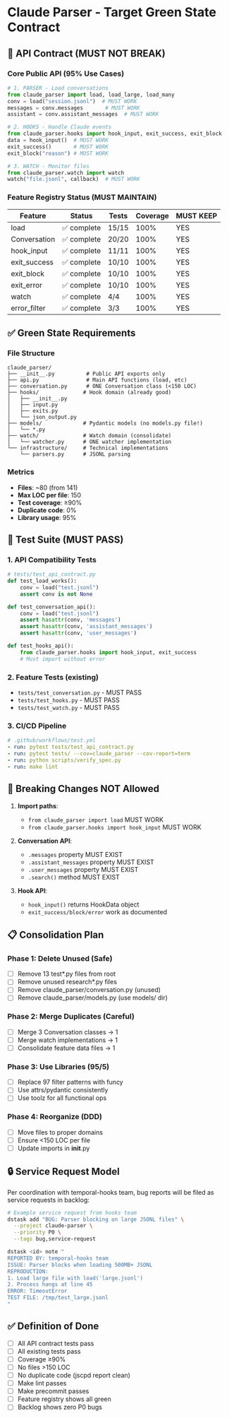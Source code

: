 # Claude Parser - Target Green State Contract

## 🎯 API Contract (MUST NOT BREAK)

### Core Public API (95% Use Cases)
```python
# 1. PARSER - Load conversations
from claude_parser import load, load_large, load_many
conv = load("session.jsonl")  # MUST WORK
messages = conv.messages       # MUST WORK
assistant = conv.assistant_messages  # MUST WORK

# 2. HOOKS - Handle Claude events
from claude_parser.hooks import hook_input, exit_success, exit_block
data = hook_input()  # MUST WORK
exit_success()       # MUST WORK
exit_block("reason") # MUST WORK

# 3. WATCH - Monitor files
from claude_parser.watch import watch
watch("file.jsonl", callback)  # MUST WORK
```

### Feature Registry Status (MUST MAINTAIN)
| Feature | Status | Tests | Coverage | MUST KEEP |
|---------|--------|-------|----------|-----------|
| load | ✅ complete | 15/15 | 100% | YES |
| Conversation | ✅ complete | 20/20 | 100% | YES |
| hook_input | ✅ complete | 11/11 | 100% | YES |
| exit_success | ✅ complete | 10/10 | 100% | YES |
| exit_block | ✅ complete | 10/10 | 100% | YES |
| exit_error | ✅ complete | 10/10 | 100% | YES |
| watch | ✅ complete | 4/4 | 100% | YES |
| error_filter | ✅ complete | 3/3 | 100% | YES |

## ✅ Green State Requirements

### File Structure
```
claude_parser/
├── __init__.py          # Public API exports only
├── api.py               # Main API functions (load, etc)
├── conversation.py      # ONE Conversation class (<150 LOC)
├── hooks/              # Hook domain (already good)
│   ├── __init__.py
│   ├── input.py
│   ├── exits.py
│   └── json_output.py
├── models/             # Pydantic models (no models.py file!)
│   └── *.py
├── watch/              # Watch domain (consolidate)
│   └── watcher.py      # ONE watcher implementation
└── infrastructure/     # Technical implementations
    └── parsers.py      # JSONL parsing
```

### Metrics
- **Files**: ~80 (from 141)
- **Max LOC per file**: 150
- **Test coverage**: ≥90%
- **Duplicate code**: 0%
- **Library usage**: 95%

## 🧪 Test Suite (MUST PASS)

### 1. API Compatibility Tests
```python
# tests/test_api_contract.py
def test_load_works():
    conv = load("test.jsonl")
    assert conv is not None

def test_conversation_api():
    conv = load("test.jsonl")
    assert hasattr(conv, 'messages')
    assert hasattr(conv, 'assistant_messages')
    assert hasattr(conv, 'user_messages')

def test_hooks_api():
    from claude_parser.hooks import hook_input, exit_success
    # Must import without error
```

### 2. Feature Tests (existing)
- `tests/test_conversation.py` - MUST PASS
- `tests/test_hooks.py` - MUST PASS
- `tests/test_watch.py` - MUST PASS

### 3. CI/CD Pipeline
```yaml
# .github/workflows/test.yml
- run: pytest tests/test_api_contract.py
- run: pytest tests/ --cov=claude_parser --cov-report=term
- run: python scripts/verify_spec.py
- run: make lint
```

## 🚫 Breaking Changes NOT Allowed

1. **Import paths**:
   - `from claude_parser import load` MUST WORK
   - `from claude_parser.hooks import hook_input` MUST WORK

2. **Conversation API**:
   - `.messages` property MUST EXIST
   - `.assistant_messages` property MUST EXIST
   - `.user_messages` property MUST EXIST
   - `.search()` method MUST EXIST

3. **Hook API**:
   - `hook_input()` returns HookData object
   - `exit_success/block/error` work as documented

## 📋 Consolidation Plan

### Phase 1: Delete Unused (Safe)
- [ ] Remove 13 test*.py files from root
- [ ] Remove unused research*.py files
- [ ] Remove claude_parser/conversation.py (unused)
- [ ] Remove claude_parser/models.py (use models/ dir)

### Phase 2: Merge Duplicates (Careful)
- [ ] Merge 3 Conversation classes → 1
- [ ] Merge watch implementations → 1
- [ ] Consolidate feature data files → 1

### Phase 3: Use Libraries (95/5)
- [ ] Replace 97 filter patterns with funcy
- [ ] Use attrs/pydantic consistently
- [ ] Use toolz for all functional ops

### Phase 4: Reorganize (DDD)
- [ ] Move files to proper domains
- [ ] Ensure <150 LOC per file
- [ ] Update imports in __init__.py

## 🔒 Service Request Model

Per coordination with temporal-hooks team, bug reports will be filed as service requests in backlog:

```bash
# Example service request from hooks team
dstask add "BUG: Parser blocking on large JSONL files" \
  --project claude-parser \
  --priority P0 \
  --tags bug,service-request

dstask <id> note "
REPORTED BY: temporal-hooks team
ISSUE: Parser blocks when loading 500MB+ JSONL
REPRODUCTION:
1. Load large file with load('large.jsonl')
2. Process hangs at line 45
ERROR: TimeoutError
TEST FILE: /tmp/test_large.jsonl
"
```

## ✅ Definition of Done

- [ ] All API contract tests pass
- [ ] All existing tests pass
- [ ] Coverage ≥90%
- [ ] No files >150 LOC
- [ ] No duplicate code (jscpd report clean)
- [ ] Make lint passes
- [ ] Make precommit passes
- [ ] Feature registry shows all green
- [ ] Backlog shows zero P0 bugs
